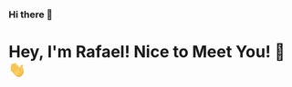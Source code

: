 ### Hi there 👋
# Hey, I'm Rafael! Nice to Meet You! 👋 <img src="https://raw.githubusercontent.com/acranerafael/acranerafael/main/wave.gif" width="30px">
<!--
**acranerafael/acranerafael** is a ✨ _special_ ✨ repository because its `README.md` (this file) appears on your GitHub profile.

Here are some ideas to get you started:

- 🔭 I’m currently working on ...
- 🌱 I’m currently learning ...
- 👯 I’m looking to collaborate on ...
- 🤔 I’m looking for help with ...
- 💬 Ask me about ...
- 📫 How to reach me: ...
- 😄 Pronouns: ...
- ⚡ Fun fact: ...
-->
